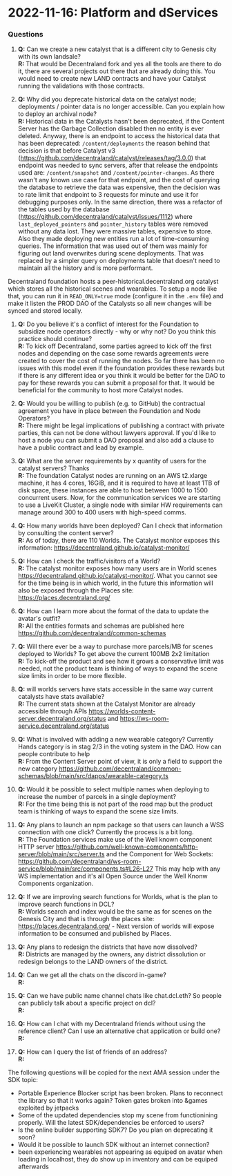 # 2022-11-16: Platform and dServices

### Questions

1. **Q:** Can we create a new catalyst that is a different city to Genesis city with its own landsale? <br/>
   **R:** That would be Decentraland fork and yes all the tools are there to do it, there are several projects out there that are already doing this. You would need to create new LAND contracts and have your Catalyst running the validations with those contracts.  

1. **Q:**  Why did you deprecate historical data on the catalyst node; deployments / pointer data is no longer accessible. Can you explain how to deploy an archival node? <br/> **R:** Historical data in the Catalysts hasn't been deprecated, if the Content Server has the Garbage Collection disabled then no entity is ever deleted.
Anyway, there is an endpoint to access the historical data that has been deprecated: `/content/deployments` the reason behind that decision is that before Catalyst v3 (https://github.com/decentraland/catalyst/releases/tag/3.0.0) that endpoint was needed to sync servers, after that release the endpoints used are: `/content/snapshot` and `/content/pointer-changes`. As there wasn't any known use case for that endpoint, and the cost of querying the database to retrieve the data was expensive, then the decision was to rate limit that endpoint to 3 requests for minute and use it for debugging purposes only.
In the same direction, there was a refactor of the tables used by the database (https://github.com/decentraland/catalyst/issues/1112) where `last_deployed_pointers` and `pointer_history` tables were removed without any data lost. They were massive tables, expensive to store. Also they made deploying new entities run a lot of time-consuming queries. The information that was used out of them was mainly for figuring out land overwrites during scene deployments. That was replaced by a simpler query on deployments table that doesn't need to maintain all the history and is more performant.
 
Decentraland foundation hosts a peer-historical.decentraland.org catalyst which stores all the historical scenes and wearables. To setup a node like that, you can run it in `READ_ONLY=true` mode (configure it in the `.env` file) and make it listen the PROD DAO of the Catalysts so all new changes will be synced and stored locally. 


1. **Q:** Do you believe it's a conflict of interest for the Foundation to subsidize node operators directly - why or why not? Do you think this practice should continue? <br/>
   **R:** To kick off Decentraland, some parties agreed to kick off the first nodes and depending on the case some rewards agreements were created to cover the cost of running the nodes. So far there has been no issues with this model even if the foundation provides these rewards but if there is any different idea or you think it would be better for the DAO to pay for these rewards you can submit a proposal for that. It would be beneficial for the community to host more Catalyst nodes.  


1. **Q:** Would you be willing to publish (e.g. to GitHub) the contractual agreement you have in place between the Foundation and Node Operators? <br/>
   **R:** There might be legal implications of publishing a contract with private parties, this can not be done without lawyers approval. If you'd like to host a node you can submit a DAO proposal and also add a clause to have a public contract and lead by example. 

1. **Q:** What are the server requirements by x quantity of users for the catalyst servers? Thanks <br/>
   **R:** The foundation Catalyst nodes are running on an AWS t2.xlarge machine, it has 4 cores, 16GiB, and it is required to have at least 1TB of disk space, these instances are able to host between 1000 to 1500 concurrent users. Now, for the communication services we are starting to use a LiveKit Cluster, a single node with similar HW requirements can manage around 300 to 400 users with high-speed comms. 


1. **Q:** How many worlds have been deployed? Can I check that information by consulting the content server? <br/>
   **R:** As of today, there are 110 Worlds. The Catalyst monitor exposes this information: https://decentraland.github.io/catalyst-monitor/ 

1. **Q:** How can I check the traffic/visitors of a World? <br/>
   **R:** The catalyst monitor exposes how many users are in World scenes https://decentraland.github.io/catalyst-monitor/. What you cannot see for the time being is in which world, in the future this information will also be exposed through the Places site: https://places.decentraland.org/


1. **Q:** How can I learn more about the format of the data to update the avatar's outfit? <br/>
   **R:** All the entities formats and schemas are published here https://github.com/decentraland/common-schemas 


1. **Q:** Will there ever be a way to purchase more parcels/MB for scenes deployed to Worlds? To get above the current 100MB 2x2 limitation <br/>
   **R:** To kick-off the product and see how it grows a conservative limit was needed, not the product team is thinking of ways to expand the scene size limits in order to be more flexible. 

1. **Q:** will worlds servers have stats accessible in the same way current catalysts have stats available? <br/>
   **R:** The current stats shown at the Catalyst Monitor are already accessible through APIs https://worlds-content-server.decentraland.org/status and https://ws-room-service.decentraland.org/status

1. **Q:** What is involved with adding a new wearable category? Currently Hands category is in stag 2/3 in the voting system in the DAO. How can people contribute to help<br/>
   **R:** From the Content Server point of view, it is only a field to support the new category https://github.com/decentraland/common-schemas/blob/main/src/dapps/wearable-category.ts 


1. **Q:** Would it be possible to select multiple names when deploying to increase the number of parcels in a single deployment? <br/>
   **R:** For the time being this is not part of the road map but the product team is thinking of ways to expand the scene size limits. 

1. **Q:** Any plans to launch an npm package so that users can launch a WSS connection with one click? Currently the process is a bit long. <br/>
   **R:** The Foundation services make use of the Well known component HTTP server https://github.com/well-known-components/http-server/blob/main/src/server.ts and the Component for Web Sockets: 
   https://github.com/decentraland/ws-room-service/blob/main/src/components.ts#L26-L27 
   This may help with any WS implementation and it's all Open Source under the Well Knonw Components organization.


1. **Q:** If we are improving search functions for Worlds, what is the plan to improve search functions in DCL?  <br/>
   **R:** Worlds search and index would be the same as for scenes on the Genesis City and that is through the places site: https://places.decentraland.org/ - Next version of worlds will expose information to be consumed and published by Places.

1. **Q:** Any plans to redesign the districts that have now dissolved? <br/>
   **R:** Districts are managed by the owners, any district dissolution or redesign belongs to the LAND owners of the district. 

1. **Q:** Can we get all the chats on the discord in-game?<br/>
   **R:**

1. **Q:** Can we have public name channel chats like chat.dcl.eth? So people can publicly talk about a specific project on dcl? <br/>
   **R:** 


1. **Q:** How can I chat with my Decentraland friends without using the reference client? Can I use an alternative chat application or build one? <br/>
   **R:**

1. **Q:** How can I query the list of friends of an address? <br/>
   **R:** 



The following questions will be copied for the next AMA session under the SDK topic: 

- Portable Experience Blocker script has been broken. Plans to reconnect the library so that it works again? Token gates broken into &games exploited by jetpacks
- Some of the updated dependencies stop my scene from functionining properly. Will the latest SDK/dependencies be enforced to users?
- Is the online builder supporting SDK7? Do you plan on deprecating it soon? 
- Would it be possible to launch SDK without an internet connection?
- been experiencing wearables not appearing as equiped on avatar when loading in localhost, they do show up in inventory and can be equiped afterwards